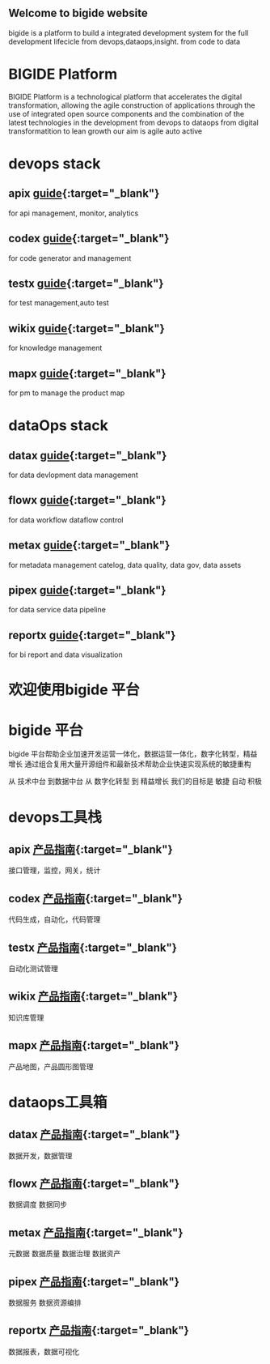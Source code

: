 ## Welcome to bigide website
bigide is a platform to build a integrated development system for the full development lifecicle from devops,dataops,insight.
from code to data 
# BIGIDE Platform
BIGIDE Platform is a technological platform that accelerates the digital transformation, 
allowing the agile construction of applications through the use of integrated open source components and the combination of the latest technologies in the development
from devops to dataops
from digital transformatition to lean growth 
our aim is agile auto active

# devops stack
## apix [guide](https://bigide.com/bigide-apix){:target="_blank"}
for api management, monitor, analytics
## codex [guide](https://bigide.com/bigide-codex){:target="_blank"}
for code generator and management
## testx [guide](https://bigide.com/bigide-testx){:target="_blank"}
for test management,auto test
## wikix [guide](https://bigide.com/bigide-wikix){:target="_blank"}
for knowledge management
## mapx [guide](https://bigide.com/bigide-mapx){:target="_blank"}
for pm to manage the product map


# dataOps stack

## datax [guide](https://bigide.com/bigide-datax){:target="_blank"}
for data devlopment data management
## flowx [guide](https://bigide.com/bigide-flowx){:target="_blank"}
for data workflow dataflow control
## metax [guide](https://bigide.com/bigide-metax){:target="_blank"}
for metadata management catelog, data quality, data gov, data assets
## pipex [guide](https://bigide.com/bigide-pipex){:target="_blank"}
for data service data pipeline
## reportx [guide](https://bigide.com/bigide-reportx){:target="_blank"}
for bi report and data visualization



# 欢迎使用bigide 平台

# bigide 平台
<p>bigide 平台帮助企业加速开发运营一体化，数据运营一体化，数字化转型，精益增长
通过组合复用大量开源组件和最新技术帮助企业快速实现系统的敏捷重构</p>
<p>
从 技术中台  到数据中台
从 数字化转型 到 精益增长
我们的目标是 敏捷 自动 积极
</p>

# devops工具栈
## apix [产品指南](https://bigide.com/bigide-apix){:target="_blank"}
接口管理，监控，网关，统计

## codex [产品指南](https://bigide.com/bigide-codex){:target="_blank"}
代码生成，自动化，代码管理
## testx [产品指南](https://bigide.com/bigide-testx){:target="_blank"}
自动化测试管理
## wikix [产品指南](https://bigide.com/bigide-wikix){:target="_blank"}
知识库管理
## mapx [产品指南](https://bigide.com/bigide-mapx){:target="_blank"}
产品地图，产品圆形图管理

# dataops工具箱
## datax [产品指南](https://bigide.com/bigide-datax){:target="_blank"}
数据开发，数据管理
## flowx [产品指南](https://bigide.com/bigide-flowx){:target="_blank"}
数据调度 数据同步
## metax  [产品指南](https://bigide.com/bigide-metax){:target="_blank"}
元数据 数据质量 数据治理 数据资产
## pipex  [产品指南](https://bigide.com/bigide-pipex){:target="_blank"}
数据服务 数据资源编排
## reportx [产品指南](https://bigide.com/bigide-bigide-reportx){:target="_blank"}
数据报表，数据可视化



